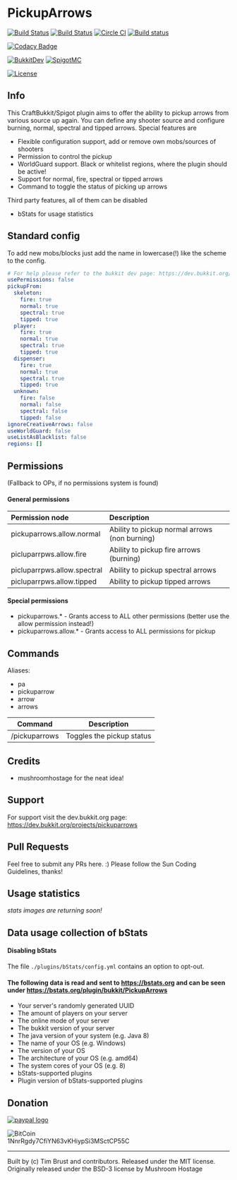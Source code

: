 # PickupArrows
[![Build Status](https://ci.dustplanet.de/job/PickupArrows/badge/icon)](https://ci.dustplanet.de/job/PickupArrows/)
[![Build Status](https://travis-ci.org/timbru31/PickupArrows.svg?branch=master)](https://travis-ci.org/timbru31/PickupArrows)
[![Circle CI](https://img.shields.io/circleci/project/timbru31/PickupArrows.svg)](https://circleci.com/gh/timbru31/PickupArrows)
[![Build status](https://ci.appveyor.com/api/projects/status/cbw34npfxv7v4kup?svg=true)](https://ci.appveyor.com/project/timbru31/pickuparrows)

[![Codacy Badge](https://api.codacy.com/project/badge/Grade/684953fa3f2947fcbd766971f954ab1d)](https://www.codacy.com/app/timbru31/PickupArrows?utm_source=github.com&utm_medium=referral&utm_content=timbru31/PickupArrows&utm_campaign=badger)

[![BukkitDev](https://img.shields.io/badge/BukkitDev-v4.0.0-orange.svg)](https://dev.bukkit.org/projects/pickuparrows)
[![SpigotMC](https://img.shields.io/badge/SpigotMC-v4.0.0-orange.svg)](https://www.spigotmc.org/resources/pickuparrows.8073/)

[![License](https://img.shields.io/badge/License-MIT-blue.svg)](LICENSE)

## Info
This CraftBukkit/Spigot plugin aims to offer the ability to pickup arrows from various source up again.
You can define any shooter source and configure burning, normal, spectral and tipped arrows.
Special features are
* Flexible configuration support, add or remove own mobs/sources of shooters
* Permission to control the pickup
* WorldGuard support. Black or whitelist regions, where the plugin should be active!
* Support for normal, fire, spectral or tipped arrows
* Command to toggle the status of picking up arrows

Third party features, all of them can be disabled

* bStats for usage statistics

## Standard config
To add new mobs/blocks just add the name in lowercase(!) like the scheme to the config.
```yaml
# For help please refer to the bukkit dev page: https://dev.bukkit.org/projects/pickuparrows
usePermissions: false
pickupFrom:
  skeleton:
    fire: true
    normal: true
    spectral: true
    tipped: true
  player:
    fire: true
    normal: true
    spectral: true
    tipped: true
  dispenser:
    fire: true
    normal: true
    spectral: true
    tipped: true
  unknown:
    fire: false
    normal: false
    spectral: false
    tipped: false
ignoreCreativeArrows: false
useWorldGuard: false
useListAsBlacklist: false
regions: []
```

## Permissions
(Fallback to OPs, if no permissions system is found)

#### General permissions
| Permission node             | Description                                   |
|:----------------------------|:----------------------------------------------|
| pickuparrows.allow.normal   | Ability to pickup normal arrows (non burning) |
| picluparrpws.allow.fire     | Ability to pickup fire arrows (burning)       |
| picluparrpws.allow.spectral | Ability to pickup spectral arrows             |
| picluparrpws.allow.tipped   | Ability to pickup tipped arrows               |


#### Special permissions
* pickuparrows.* - Grants access to ALL other permissions (better use the allow permission instead!)
* pickuparrows.allow.* - Grants access to ALL permissions for pickup

## Commands

Aliases:
* pa
* pickuparrow
* arrow
* arrows

| Command       | Description               |
|:-------------:|:-------------------------:|
| /pickuparrows | Toggles the pickup status |

## Credits
* mushroomhostage for the neat idea!

## Support
For support visit the dev.bukkit.org page: https://dev.bukkit.org/projects/pickuparrows

## Pull Requests
Feel free to submit any PRs here. :)
Please follow the Sun Coding Guidelines, thanks!

## Usage statistics

_stats images are returning soon!_

## Data usage collection of bStats

#### Disabling bStats
The file `./plugins/bStats/config.yml` contains an option to opt-out.

#### The following data is **read and sent** to https://bstats.org and can be seen under https://bstats.org/plugin/bukkit/PickupArrows
* Your server's randomly generated UUID
* The amount of players on your server
* The online mode of your server
* The bukkit version of your server
* The java version of your system (e.g. Java 8)
* The name of your OS (e.g. Windows)
* The version of your OS
* The architecture of your OS (e.g. amd64)
* The system cores of your OS (e.g. 8)
* bStats-supported plugins
* Plugin version of bStats-supported plugins

## Donation
[![paypal logo](https://www.paypalobjects.com/en_US/i/btn/btn_donateCC_LG.gif "Donation via PayPal")](https://www.paypal.com/cgi-bin/webscr?cmd=_s-xclick&hosted_button_id=T9TEV7Q88B9M2)

![BitCoin](https://dustplanet.de/wp-content/uploads/2015/01/bitcoin-logo-plain.png "Donation via BitCoins")   
1NnrRgdy7CfiYN63vKHiypSi3MSctCP55C


---
Built by (c) Tim Brust and contributors. Released under the MIT license.  
Originally released under the BSD-3 license by Mushroom Hostage

